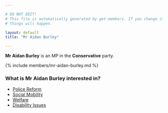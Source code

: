 ```yaml
---

# DO NOT EDIT!
# This file is automatically generated by get-members. If you change it, bad
# things will happen.

layout: default
title: "Mr Aidan Burley"

---
```


**Mr Aidan Burley** is an MP in the **Conservative** party.

{% include members/mr-aidan-burley.md %}

### What is Mr Aidan Burley interested in?


* [Police Reform](/interests/police-reform.html)
* [Social Mobility](/interests/social-mobility.html)
* [Welfare](/interests/welfare.html)
* [Disability Issues](/interests/disability-issues.html)
